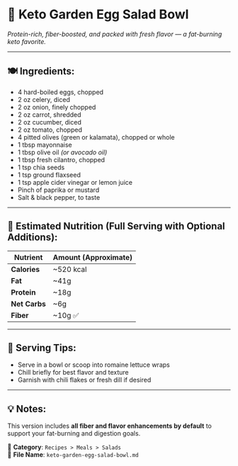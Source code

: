 # 🥚 Keto Garden Egg Salad Bowl  
*Protein-rich, fiber-boosted, and packed with fresh flavor — a fat-burning keto favorite.*

---

## 🍽️ Ingredients:
- 4 hard-boiled eggs, chopped  
- 2 oz celery, diced  
- 2 oz onion, finely chopped  
- 2 oz carrot, shredded  
- 2 oz cucumber, diced  
- 2 oz tomato, chopped  
- 4 pitted olives (green or kalamata), chopped or whole  
- 1 tbsp mayonnaise  
- 1 tbsp olive oil *(or avocado oil)*  
- 1 tbsp fresh cilantro, chopped  
- 1 tsp chia seeds  
- 1 tsp ground flaxseed  
- 1 tsp apple cider vinegar or lemon juice  
- Pinch of paprika or mustard  
- Salt & black pepper, to taste  

---

## 🧾 Estimated Nutrition (Full Serving with Optional Additions):
| Nutrient     | Amount (Approximate) |
|--------------|----------------------|
| **Calories** | ~520 kcal  
| **Fat**      | ~41g  
| **Protein**  | ~18g  
| **Net Carbs**| ~6g  
| **Fiber**    | ~10g ✅  

---

## 🍴 Serving Tips:
- Serve in a bowl or scoop into romaine lettuce wraps  
- Chill briefly for best flavor and texture  
- Garnish with chili flakes or fresh dill if desired  

---

## 💡 Notes:
This version includes **all fiber and flavor enhancements by default** to support your fat-burning and digestion goals.

📁 **Category**: `Recipes > Meals > Salads`  
📄 **File Name**: `keto-garden-egg-salad-bowl.md`
